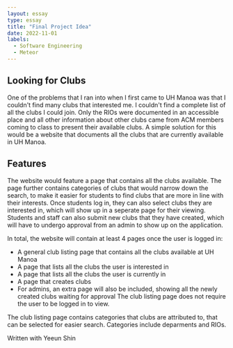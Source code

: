 ```yaml
---
layout: essay
type: essay
title: "Final Project Idea"
date: 2022-11-01
labels:
  - Software Engineering
  - Meteor
---
```


## Looking for Clubs
One of the problems that I ran into when I first came to UH Manoa was that I couldn't find many clubs that interested me. I couldn't find a complete list of all the clubs I could join. Only the RIOs were documented in an accessible place and all other information about other clubs came from ACM members coming to class to present their available clubs. A simple solution for this would be a website that documents all the clubs that are currently available in UH Manoa.

## Features
The website would feature a page that contains all the clubs available. The page further contains categories of clubs that would narrow down the search, to make it easier for students to find clubs that are more in line with their interests. Once students log in, they can also select clubs they are interested in, which will show up in a seperate page for their viewing. Students and staff can also submit new clubs that they have created, which will have to undergo approval from an admin to show up on the application.

In total, the website will contain at least 4 pages once the user is logged in:
- A general club listing page that contains all the clubs available at UH Manoa
- A page that lists all the clubs the user is interested in
- A page that lists all the clubs the user is currently in
- A page that creates clubs
- For admins, an extra page will also be included, showing all the newly created clubs waiting for approval
The club listing page does not require the user to be logged in to view.

The club listing page contains categories that clubs are attributed to, that can be selected for easier search. Categories include deparments and RIOs.

Written with Yeeun Shin